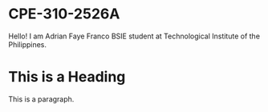 # CPE-310-2526A


Hello! I am Adrian Faye Franco
BSIE student at Technological Institute of the Philippines. 


<!DOCTYPE html>
<html>
<head>
<title>Page Title</title>
</head>
<body>

<h1>This is a Heading</h1>
<p>This is a paragraph.</p>

</body>
</html>
